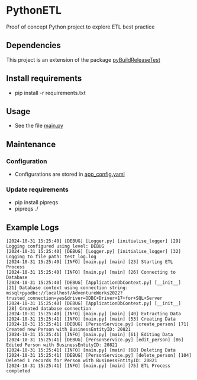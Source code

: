# PythonETL

Proof of concept Python project to explore ETL best practice

## Dependencies
This project is an extension of the package [pyBuildReleaseTest](https://github.com/nik01010/pyBuildReleaseTest)

## Install requirements
- pip install -r requirements.txt

## Usage

- See the file [main.py](main.py)

## Maintenance

### Configuration
- Configurations are stored in [app_config.yaml](./config/app_config.yaml)

### Update requirements
- pip install pipreqs
- pipreqs ./


## Example Logs
```log
[2024-10-31 15:25:40] [DEBUG] [Logger.py] [initialise_logger] [29] Logging configured using level: DEBUG
[2024-10-31 15:25:40] [DEBUG] [Logger.py] [initialise_logger] [32] Logging to file path: test_log.log
[2024-10-31 15:25:40] [INFO] [main.py] [main] [23] Starting ETL Process
[2024-10-31 15:25:40] [INFO] [main.py] [main] [26] Connecting to Database
[2024-10-31 15:25:40] [DEBUG] [ApplicationDbContext.py] [__init__] [21] Database context using connection string: mssql+pyodbc://localhost/AdventureWorks2022?trusted_connection=yes&driver=ODBC+Driver+17+for+SQL+Server
[2024-10-31 15:25:40] [DEBUG] [ApplicationDbContext.py] [__init__] [28] Created database connection
[2024-10-31 15:25:40] [INFO] [main.py] [main] [40] Extracting Data
[2024-10-31 15:25:41] [INFO] [main.py] [main] [53] Creating Data
[2024-10-31 15:25:41] [DEBUG] [PersonService.py] [create_person] [71] Created new Person with BusinessEntityID: 20821
[2024-10-31 15:25:41] [INFO] [main.py] [main] [61] Editing Data
[2024-10-31 15:25:41] [DEBUG] [PersonService.py] [edit_person] [86] Edited Person with BusinessEntityID: 20821
[2024-10-31 15:25:41] [INFO] [main.py] [main] [68] Deleting Data
[2024-10-31 15:25:41] [DEBUG] [PersonService.py] [delete_person] [104] Deleted 1 records for Person with BusinessEntityID: 20821
[2024-10-31 15:25:41] [INFO] [main.py] [main] [75] ETL Process completed
```
